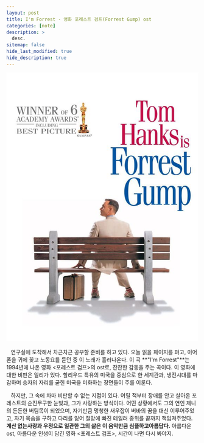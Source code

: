 ```yaml
---
layout: post
title: I'm Forrest - 영화 포레스트 검프(Forrest Gump) ost
categories: [note]
description: >
  desc.
sitemap: false
hide_last_modified: true
hide_description: true
---
```


  
  
![](/assets/img/posts/from_tistory/065.jpeg)



   연구실에 도착해서 차근차근 공부할 준비를 하고 있다. 오늘 읽을 페이지를 펴고, 이어폰을 귀에 꽂고 노동요를 듣던 중 이 노래가 흘러나온다. 이 곡 **"I'm Forrest"**는 1994년에 나온 영화 <포레스트 검프\>의 ost로, 잔잔한 감동을 주는 곡이다. 이 영화에 대한 비판은 일리가 있다. 할리우드 특유의 미국을 중심으로 한 세계관과, 냉전시대를 마감하며 승자의 자리를 굳힌 미국을 미화하는 장면들이 주를 이룬다. 

  


   하지만, 그 속에 차마 비판할 수 없는 지점이 있다. 어릴 적부터 장애를 안고 살아온 포레스트의 순진무구한 눈빛과, 그가 사랑하는 방식이다. 어떤 상황에서도 그의 연인 제니의 든든한 버팀목이 되었으며, 자기만큼 멍청한 새우잡이 버바의 꿈을 대신 이루어주었고, 자기 목숨을 구하고 다리를 잃어 절망에 빠진 테일러 중위를 끝까지 책임져주었다. **계산 없는****사랑과 우정으로 일관한 그의 삶은 이 음악만큼 심플하고****아름답다.** 아름다운 ost, 아름다운 인생이 담긴 영화 <포레스트 검프\>, 시간이 나면 다시 봐야지.




  


